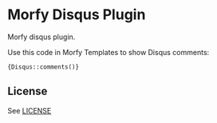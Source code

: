 # Morfy Disqus Plugin
Morfy disqus plugin.

Use this code in Morfy Templates to show Disqus comments:
```
{Disqus::comments()}
```

## License
See [LICENSE](https://github.com/morfy-cms/morfy-plugin-diqus/blob/master/LICENSE)
